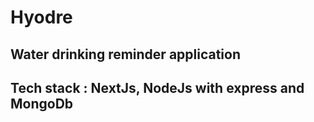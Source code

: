 # Hyodre

## Water drinking reminder application

## Tech stack : NextJs, NodeJs with express and MongoDb
